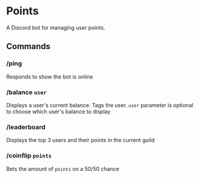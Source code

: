 # Points
A Discord bot for managing user points.

## Commands
### /ping
Responds to show the bot is online

### /balance `user`
Displays a user's current balance. Tags the user. 
`user` parameter is optional to choose which user's balance to display


### /leaderboard
Displays the top 3 users and their points in the current guild

### /coinflip `points`
Bets the amount of `points` on a 50/50 chance
